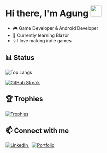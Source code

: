 # Hi there, I'm Agung <img src="https://media.giphy.com/media/hvRJCLFzcasrR4ia7z/giphy.gif" width="35">

- 🎮 Game Developer & Android Developer
- 🌱 Currently learning Blazor
- 💡 I love making indie games

## 📊 Status
![Top Langs](https://github-readme-stats-ruby-alpha-84.vercel.app/api/top-langs/?username=agungsblh&count_private=true&layout=compact&theme=transparent&cache_seconds=3601)

[![GitHub Streak](https://streak-stats.demolab.com/?user=agungsblh&theme=transparents)](https://git.io/streak-stats)

## 🏆 Trophies
[![Trophies](https://github-profile-trophy.vercel.app/?username=agungsblh&theme=light&column=5)](https://github.com/ryo-ma/github-profile-trophy)

## 📫 Connect with me  

<a href="https://linkedin.com/in/agungsabillah" target="_blank">
  <img src="https://img.shields.io/badge/LinkedIn-0A66C2?style=flat&logo=linkedin&logoColor=white&color=0A66C2" alt="LinkedIn"/>
</a>
&nbsp;
<a href="https://joynity.web.app" target="_blank">
  <img src="https://img.shields.io/badge/Portfolio-–?style=flat&logo=firefox&logoColor=ff66cc&color=1f2937&labelColor=1f2937" alt="Portfolio"/>
</a>


